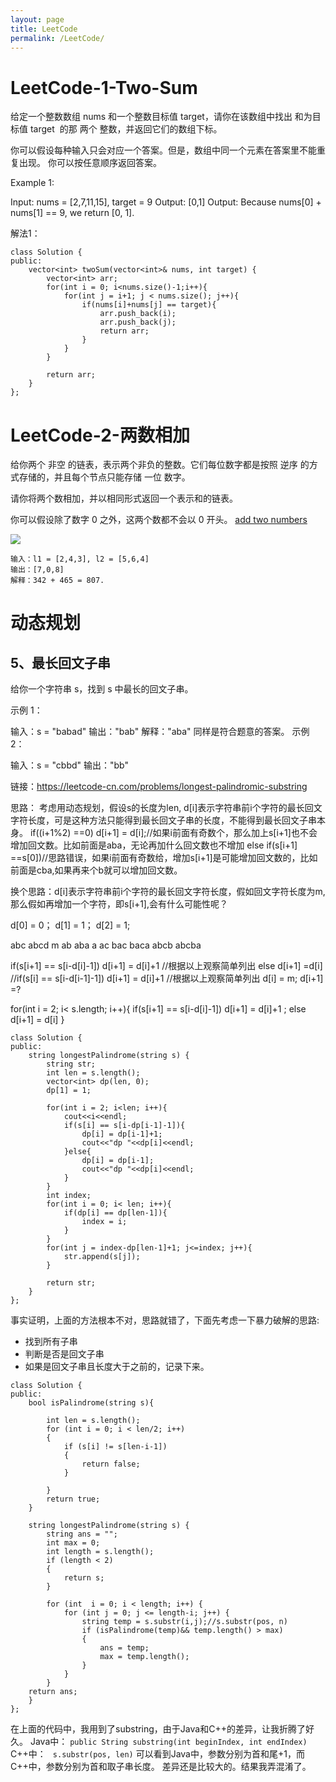 ```yaml
---
layout: page
title: LeetCode
permalink: /LeetCode/
---
```


# LeetCode-1-Two-Sum
给定一个整数数组 nums 和一个整数目标值 target，请你在该数组中找出 和为目标值 target  的那 两个 整数，并返回它们的数组下标。

你可以假设每种输入只会对应一个答案。但是，数组中同一个元素在答案里不能重复出现。
你可以按任意顺序返回答案。



Example 1:

Input: nums = [2,7,11,15], target = 9
Output: [0,1]
Output: Because nums[0] + nums[1] == 9, we return [0, 1].

解法1：
```
class Solution {
public:
    vector<int> twoSum(vector<int>& nums, int target) {
        vector<int> arr;
        for(int i = 0; i<nums.size()-1;i++){
            for(int j = i+1; j < nums.size(); j++){
                if(nums[i]+nums[j] == target){
                    arr.push_back(i);
                    arr.push_back(j);
                    return arr;
                }
            }
        }

        return arr;
    }
};

```


# LeetCode-2-两数相加
给你两个 非空 的链表，表示两个非负的整数。它们每位数字都是按照 逆序 的方式存储的，并且每个节点只能存储 一位 数字。

请你将两个数相加，并以相同形式返回一个表示和的链表。

你可以假设除了数字 0 之外，这两个数都不会以 0 开头。
[add two numbers](https://leetcode-cn.com/problems/add-two-numbers)

![](https://assets.leetcode-cn.com/aliyun-lc-upload/uploads/2021/01/02/addtwonumber1.jpg)

```
输入：l1 = [2,4,3], l2 = [5,6,4]
输出：[7,0,8]
解释：342 + 465 = 807.
```



# 动态规划

## 5、最长回文子串
给你一个字符串 s，找到 s 中最长的回文子串。

示例 1：

输入：s = "babad"
输出："bab"
解释："aba" 同样是符合题意的答案。
示例 2：

输入：s = "cbbd"
输出："bb"

链接：https://leetcode-cn.com/problems/longest-palindromic-substring

思路：
考虑用动态规划，假设s的长度为len, 
d[i]表示字符串前i个字符的最长回文字符长度，可是这种方法只能得到最长回文子串的长度，不能得到最长回文子串本身。
if((i+1%2) ==0) d[i+1] = d[i];//如果i前面有奇数个，那么加上s[i+1]也不会增加回文数。比如前面是aba，无论再加什么回文数也不增加
else if(s[i+1] ==s[0])//思路错误，如果i前面有奇数给，增加s[i+1]是可能增加回文数的，比如前面是cba,如果再来个b就可以增加回文数。

换个思路：d[i]表示字符串前i个字符的最长回文字符长度，假如回文字符长度为m,那么假如再增加一个字符，即s[i+1],会有什么可能性呢？

d[0] = 0；
d[1] = 1；
d[2] = 1;

abc  abcd  m
ab    aba
a     ac
bac   baca
abcb   abcba

if(s[i+1] == s[i-d[i]-1]) d[i+1] = d[i]+1 //根据以上观察简单列出
else d[i+1] =d[i]
//if(s[i] == s[i-d[i-1]-1]) d[i+1] = d[i]+1 //根据以上观察简单列出
d[i] = m;
d[i+1] =?

for(int i = 2; i< s.length; i++){
    if(s[i+1] == s[i-d[i]-1]) d[i+1] = d[i]+1 ;
    else d[i+1] = d[i]
}


```
class Solution {
public:
    string longestPalindrome(string s) {
        string str;
        int len = s.length();
        vector<int> dp(len, 0);
        dp[1] = 1;

        for(int i = 2; i<len; i++){
            cout<<i<<endl;
            if(s[i] == s[i-dp[i-1]-1]){
                dp[i] = dp[i-1]+1;
                cout<<"dp "<<dp[i]<<endl;
            }else{
                dp[i] = dp[i-1];
                cout<<"dp "<<dp[i]<<endl;
            }
        }
        int index;
        for(int i = 0; i< len; i++){
            if(dp[i] == dp[len-1]){
                index = i;
            }
        }
        for(int j = index-dp[len-1]+1; j<=index; j++){
            str.append(s[j]);
        }

        return str;
    }
};
```

事实证明，上面的方法根本不对，思路就错了，下面先考虑一下暴力破解的思路:
- 找到所有子串
- 判断是否是回文子串
- 如果是回文子串且长度大于之前的，记录下来。
  
```
class Solution {
public:
    bool isPalindrome(string s){

        int len = s.length();
        for (int i = 0; i < len/2; i++)
        {
            if (s[i] != s[len-i-1])
            {
                return false;
            }
            
        }
        return true;
    }

    string longestPalindrome(string s) {
        string ans = "";
        int max = 0;
        int length = s.length();
        if (length < 2)
        {
            return s;
        }
        
        for (int  i = 0; i < length; i++) {
            for (int j = 0; j <= length-i; j++) {
                string temp = s.substr(i,j);//s.substr(pos, n)
                if (isPalindrome(temp)&& temp.length() > max)
                {
                    ans = temp;
                    max = temp.length();
                }
            }
        }
    return ans;
    }
};
```
在上面的代码中，我用到了substring，由于Java和C++的差异，让我折腾了好久。
Java中：
`public String substring(int beginIndex, int endIndex)`
C++中：
` s.substr(pos, len)`
可以看到Java中，参数分别为首和尾+1，而C++中，参数分别为首和取子串长度。
差异还是比较大的。结果我弄混淆了。
